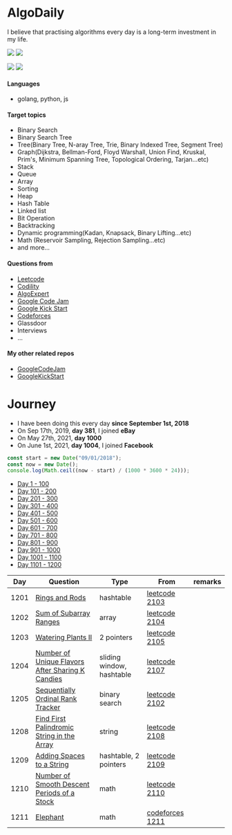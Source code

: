 # AlgoDaily

I believe that practising algorithms every day is a long-term investment in my life.

[![](https://img.shields.io/badge/dynamic/json?style=flat&labelColor=black&color=green&label=Solved&query=solvedOverTotal&url=https%3A%2F%2Fleetcode-badge.vercel.app%2Fapi%2Fusers%2Fcalvinchankf&logo=leetcode&logoColor=yellow)](https://leetcode.com/calvinchankf/)
[![](https://img.shields.io/badge/dynamic/json?style=flat&labelColor=black&color=green&label=Ranking&query=ranking&url=https%3A%2F%2Fleetcode-badge.vercel.app%2Fapi%2Fusers%2Fcalvinchankf&logo=leetcode&logoColor=yellow)](https://leetcode.com/calvinchankf/)

![](https://badges.pufler.dev/created/calvinchankf/algodaily)
![](https://badges.pufler.dev/updated/calvinchankf/algodaily)

#### Languages

-   golang, python, js

#### Target topics

-   Binary Search
-   Binary Search Tree
-   Tree(Binary Tree, N-aray Tree, Trie, Binary Indexed Tree, Segment Tree)
-   Graph(Dijkstra, Bellman-Ford, Floyd Warshall, Union Find, Kruskal, Prim's, Minimum Spanning Tree, Topological Ordering, Tarjan...etc)
-   Stack
-   Queue
-   Array
-   Sorting
-   Heap
-   Hash Table
-   Linked list
-   Bit Operation
-   Backtracking
-   Dynamic programming(Kadan, Knapsack, Binary Lifting...etc)
-   Math (Reservoir Sampling, Rejection Sampling...etc)
-   and more...

#### Questions from

-   [Leetcode](https://leetcode.com)
-   [Codility](https://app.codility.com/programmers/lessons/)
-   [AlgoExpert](https://www.algoexpert.io)
-   [Google Code Jam](https://codingcompetitions.withgoogle.com/codejam)
-   [Google Kick Start](https://codingcompetitions.withgoogle.com/kickstart/)
-   [Codeforces](https://codeforces.com)
-   Glassdoor
-   Interviews
-   ...

#### My other related repos

-   [GoogleCodeJam](https://github.com/calvinchankf/GoogleCodeJam)
-   [GoogleKickStart](https://github.com/calvinchankf/GoogleKickStart)

# Journey

-   I have been doing this every day **since September 1st, 2018**
-   On Sep 17th, 2019, **day 381**, I joined **eBay**
-   On May 27th, 2021, **day 1000**
-   On June 1st, 2021, **day 1004**, I joined **Facebook**

```js
const start = new Date("09/01/2018");
const now = new Date();
console.log(Math.ceil((now - start) / (1000 * 3600 * 24)));
```

-   [Day 1 - 100](./markdowns/day1-100.md)
-   [Day 101 - 200](./markdowns/day101-200.md)
-   [Day 201 - 300](./markdowns/day201-300.md)
-   [Day 301 - 400](./markdowns/day301-400.md)
-   [Day 401 - 500](./markdowns/day401-500.md)
-   [Day 501 - 600](./markdowns/day501-600.md)
-   [Day 601 - 700](./markdowns/day601-700.md)
-   [Day 701 - 800](./markdowns/day701-800.md)
-   [Day 801 - 900](./markdowns/day801-900.md)
-   [Day 901 - 1000](./markdowns/day901-1000.md)
-   [Day 1001 - 1100](./markdowns/day1001-1100.md)
-   [Day 1101 - 1200](./markdowns/day1101-1200.md)

| Day  | Question                                                                                                            | Type                      | From                                                                                             | remarks |
| ---- | ------------------------------------------------------------------------------------------------------------------- | ------------------------- | ------------------------------------------------------------------------------------------------ | ------- |
| 1201 | [Rings and Rods](/leetcode/2103-rings-and-rods)                                                                     | hashtable                 | [leetcode 2103](https://leetcode.com/problems/rings-and-rods/)                                   |         |
| 1202 | [Sum of Subarray Ranges](/leetcode/2104-sum-of-subarray-ranges)                                                     | array                     | [leetcode 2104](https://leetcode.com/problems/sum-of-subarray-ranges/)                           |         |
| 1203 | [Watering Plants II](/leetcode/2105-watering-plants-ii)                                                             | 2 pointers                | [leetcode 2105](https://leetcode.com/problems/watering-plants-ii/)                               |         |
| 1204 | [Number of Unique Flavors After Sharing K Candies](/leetcode/2107-number-of-unique-flavors-after-sharing-k-candies) | sliding window, hashtable | [leetcode 2107](https://leetcode.com/problems/number-of-unique-flavors-after-sharing-k-candies/) |         |
| 1205 | [Sequentially Ordinal Rank Tracker](/leetcode/2102-sequentially-ordinal-rank-tracker)                               | binary search             | [leetcode 2102](https://leetcode.com/problems/sequentially-ordinal-rank-tracker/)                |         |
| 1208 | [Find First Palindromic String in the Array](/leetcode/2108-find-first-palindromic-string-in-the-array)             | string                    | [leetcode 2108](https://leetcode.com/problems/find-first-palindromic-string-in-the-array/)       |         |
| 1209 | [Adding Spaces to a String](/leetcode/2109-adding-spaces-to-a-string)                                               | hashtable, 2 pointers     | [leetcode 2109](https://leetcode.com/problems/adding-spaces-to-a-string/)                        |         |
| 1210 | [Number of Smooth Descent Periods of a Stock](/leetcode/2110-number-of-smooth-descent-periods-of-a-stock)           | math                      | [leetcode 2110](https://leetcode.com/problems/number-of-smooth-descent-periods-of-a-stock/)      |         |
| 1211 | [Elephant](/codeforces/617a)                                                                                        | math                      | [codeforces 1211](https://codeforces.com/problemset/problem/617/A)                               |         |
